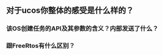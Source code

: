 ## 对于ucos你整体的感受是什么样的？



















### 该OS创建任务的API及其参数的含义？内部发送了什么？

























### 跟FreeRtos有什么区别？

